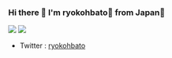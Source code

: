 ### Hi there 👋 I'm ryokohbato🐤 from Japan🎌

<img src="https://github-readme-stats.vercel.app/api?username=ryokohbato&show_icons=true&theme=react">
<img src="https://github-readme-stats.vercel.app/api/top-langs/?username=ryokohbato&layout=compact&theme=react">

- Twitter : [ryokohbato](https://twitter.com/ryokohbato)

<!--
**ryokohbato/ryokohbato** is a ✨ _special_ ✨ repository because its `README.md` (this file) appears on your GitHub profile.

Here are some ideas to get you started:

- 🔭 I’m currently working on ...
- 🌱 I’m currently learning ...
- 👯 I’m looking to collaborate on ...
- 🤔 I’m looking for help with ...
- 💬 Ask me about ...
- 📫 How to reach me: ...
- 😄 Pronouns: ...
- ⚡ Fun fact: ...
-->

